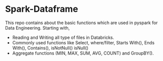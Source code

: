 # Spark-Dataframe
This repo contains about the basic functions which are used in pyspark for Data Engineering. Starting with,
- Reading and Writing all type of files in Databricks.
- Commonly used functions like Select, where/filter, Starts With(), Ends With(), Contains(), isNotNull() isNull()
- Aggregate functions (MIN, MAX, SUM, AVG, COUNT) and GroupBY().


